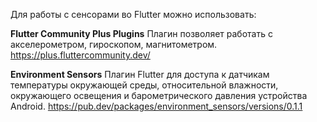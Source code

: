 Для работы с сенсорами во Flutter можно использовать:

**Flutter Community Plus Plugins**
Плагин позволяет работать с акселерометром, гироскопом, магнитометром.
https://plus.fluttercommunity.dev/

**Environment Sensors**
Плагин Flutter для доступа к датчикам температуры окружающей среды, относительной влажности, окружающего освещения и барометрического давления устройства Android.
https://pub.dev/packages/environment_sensors/versions/0.1.1